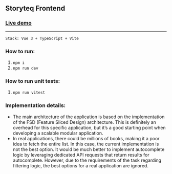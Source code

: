 ## Storyteq Frontend

### [Live demo](https://storyteq-autocomplete.vercel.app/)

---

    Stack: Vue 3 + TypeScript + Vite

### How to run:

1. `npm i`
2. `npm run dev`

### How to run unit tests:

1. `npm run vitest`

### Implementation details:

* The main architecture of the application is based on the implementation of the FSD (Feature Sliced Design)
  architecture. This is definitely an overhead for this specific application, but it’s a good starting point when
  developing a scalable modular application.
* In real applications, there could be millions of books, making it a poor idea to fetch the entire list. In this case,
  the current implementation is not the best option. It would be much better to implement autocomplete logic by
  leveraging dedicated API requests that return results for autocomplete. However, due to the requirements of the task
  regarding filtering logic, the best options for a real application are ignored.